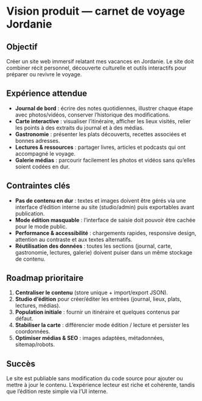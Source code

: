 # Vision produit — carnet de voyage Jordanie

## Objectif
Créer un site web immersif relatant mes vacances en Jordanie. Le site doit combiner récit personnel, découverte culturelle et outils interactifs pour préparer ou revivre le voyage.

## Expérience attendue
- **Journal de bord** : écrire des notes quotidiennes, illustrer chaque étape avec photos/vidéos, conserver l’historique des modifications.
- **Carte interactive** : visualiser l’itinéraire, afficher les lieux visités, relier les points à des extraits du journal et à des médias.
- **Gastronomie** : présenter les plats découverts, recettes associées et bonnes adresses.
- **Lectures & ressources** : partager livres, articles et podcasts qui ont accompagné le voyage.
- **Galerie médias** : parcourir facilement les photos et vidéos sans qu’elles soient codées en dur.

## Contraintes clés
- **Pas de contenu en dur** : textes et images doivent être gérés via une interface d’édition interne au site (studio/admin) puis exportables avant publication.
- **Mode édition masquable** : l’interface de saisie doit pouvoir être cachée pour le mode public.
- **Performance & accessibilité** : chargements rapides, responsive design, attention au contraste et aux textes alternatifs.
- **Réutilisation des données** : toutes les sections (journal, carte, gastronomie, lectures, galerie) doivent puiser dans un même stockage de contenu.

## Roadmap prioritaire
1. **Centraliser le contenu** (store unique + import/export JSON).
2. **Studio d’édition** pour créer/éditer les entrées (journal, lieux, plats, lectures, médias).
3. **Population initiale** : fournir un itinéraire et quelques contenus par défaut.
4. **Stabiliser la carte** : différencier mode édition / lecture et persister les coordonnées.
5. **Optimiser médias & SEO** : images adaptées, métadonnées, sitemap/robots.

## Succès
Le site est publiable sans modification du code source pour ajouter ou mettre à jour le contenu. L’expérience lecteur est riche et cohérente, tandis que l’édition reste simple via l’UI interne.
